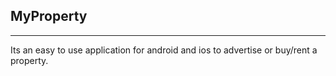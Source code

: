 ## MyProperty
___
Its an easy to use application for android and ios to advertise or buy/rent a property.